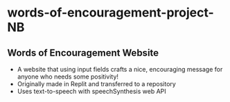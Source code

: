# words-of-encouragement-project-NB
## Words of Encouragement Website
- A website that using input fields crafts a nice, encouraging message for anyone who needs some positivity!
- Originally made in Replit and transferred to a repository
- Uses text-to-speech with speechSynthesis web API